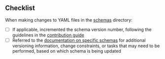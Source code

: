 ## Checklist

When making changes to YAML files in the [schemas](/lsst/sdm_schemas/python/lsst/sdm_schemas/schemas) directory:

- [ ] If applicable, incremented the schema version number, following the guidelines in the [contribution guide](/lsst/sdm_schemas/CONTRIBUTING.md)
- [ ] Referred to the [documentation on specific schemas](/lsst/sdm_schemas/CONTRIBUTING.md#specific-schema-documentation) for additional versioning information, change constraints, or tasks that may need to be performed, based on which schema is being updated
